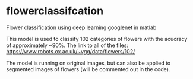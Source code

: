 # flowerclassifcation
Flower classification using deep learning googlenet in matlab


This model is used to classify 102 categories of flowers with the acucracy of approximately ~90%. 
The link to all of the files:
https://www.robots.ox.ac.uk/~vgg/data/flowers/102/

The model is running on original images, but can also be applied to segmented images of flowers (will be commented out in the code).
